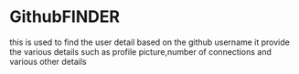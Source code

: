 # GithubFINDER
this is used to find the user detail based on the github username it provide the various details such as profile picture,number of connections and various other details
